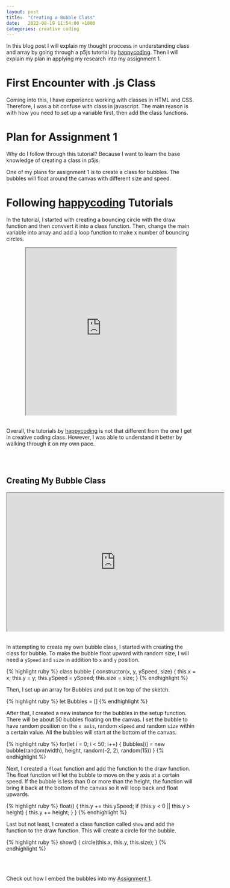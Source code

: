 ```yaml
---
layout: post
title:  "Creating a Bubble Class"
date:   2022-08-19 11:54:00 +1000
categories: creative coding
---
```


In this blog post I will explain my thought proccess in understanding class and array by going through a p5js tutorial by [happycoding][happycoding]. Then I will explain my plan in applying my research into my assignment 1.

# First Encounter with .js Class
Coming into this, I have experience working with classes in HTML and CSS. Therefore, I was a bit confuse with class in javascript. The main reason is with how you need to set up a variable first, then add the class functions.

# Plan for Assignment 1
Why do I follow through this tutorial? Because I want to learn the base knowledge of creating a class in p5js.

One of my plans for assignment 1 is to create a class for bubbles. The bubbles will float around the canvas with different size and speed.

# Following [happycoding][happycoding] Tutorials 

In the tutorial, I started with creating a bouncing circle with the draw function and then convvert it into a class function. Then, change the main variable into array and add a loop function to make x number of bouncing circles.

<div align ="center">
  <iframe width="400" height="442" src="https://editor.p5js.org/reilivia/full/PmzQ3PG4u"></iframe>
</div>
<br>

Overall, the tutorials by [happycoding][happycoding] is not that different from the one I get in creative coding class. However, I was able to understand it better by walking through it on my own pace.

<br>
<br>

## Creating My Bubble Class

<div align ="center">
  <iframe width="576" height="366" src="https://editor.p5js.org/reilivia/full/NY2HswgCu"></iframe>
</div>
<br>

In attempting to create my own bubble class, I started with creating the class for bubble. To make the bubble float upward with random size, I will need a `ySpeed` and `size` in addition to `x` and `y` position.

{% highlight ruby %}
class bubble {
  constructor(x, y, ySpeed, size) {
    this.x = x;
    this.y = y;
    this.ySpeed = ySpeed;
    this.size = size;
  }
{% endhighlight %}

Then, I set up an array for Bubbles and put it on top of the sketch.

{% highlight ruby %}
let Bubbles = []
{% endhighlight %}


After that, I created a new instance for the bubbles in the setup function. There will be about 50 bubbles floating on the canvas. I set the bubble to have random position on the `x axis`, random `xSpeed` and random `size` within a certain value. All the bubbles will start at the bottom of the canvas.

{% highlight ruby %}
  for(let i = 0; i < 50; i++) {
    Bubbles[i] = new bubble(random(width), height, random(-2, 2), random(15))
  }
{% endhighlight %}

Next, I created a `float` function and add the function to the draw function. The float function will let the bubble to move on the y axis at a certain speed. If the bubble is less than 0 or more than the height, the function will bring it back at the bottom of the canvas so it will loop back and float upwards.

{% highlight ruby %}
  float() {
    this.y += this.ySpeed;
    if (this.y < 0 || this.y > height) {
      this.y += height;
    }
  }
{% endhighlight %}

Last but not least, I created a class function called `show` and add the function to the draw function. This will create a circle for the bubble.

{% highlight ruby %}
  show() {
    circle(this.x, this.y, this.size);
  }
{% endhighlight %}

<br>
<br>

Check out how I embed the bubbles into my [Assignment 1][assignment1].


[happycoding]:https://happycoding.io/tutorials/p5js/creating-classes 

[assignment1]:https://reilivia.github.io/creative/coding/2022/08/20/assignment-1-documentation.html 